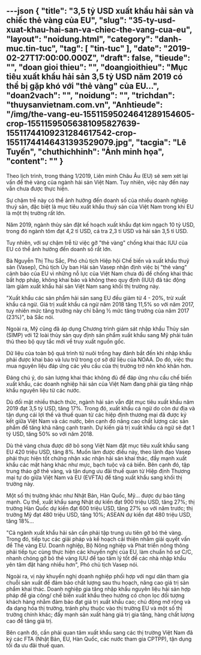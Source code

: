 ---json
{
    "title": "3,5 tỷ USD xuất khẩu hải sản và chiếc thẻ vàng của EU",
    "slug": "35-ty-usd-xuat-khau-hai-san-va-chiec-the-vang-cua-eu",
    "layout": "noidung.html",
    "category": "danh-muc.tin-tuc",
    "tag": [
        "tin-tuc"
    ],
    "date": "2019-02-27T17:00:00.000Z",
    "draft": false,
    "tieude": "",
    "doan gioi thieu": "",
    "doangioithieu": "Mục tiêu xuất khẩu hải sản 3,5 tỷ USD năm 2019 có thể bị gặp khó với \"thẻ vàng\" của EU...",
    "doan2vach": "",
    "noidung": "",
    "trichdan": "thuysanvietnam.com.vn",
    "Anhtieude": "/img/the-vang-eu-15511595024641289154605-crop-15511595056381095827639-15511744109231284617542-crop-15511744146431393529079.jpg",
    "tacgia": "Lê Tuyến",
    "chuthichhinh": "Ảnh minh họa",
    "__content__": ""
}
---
<p>Theo lịch tr&igrave;nh, trong th&aacute;ng 1/2019, Li&ecirc;n minh Ch&acirc;u &Acirc;u (EU) sẽ xem x&eacute;t lại vấn đề thẻ v&agrave;ng của ng&agrave;nh hải sản Việt Nam. Tuy nhi&ecirc;n, việc n&agrave;y đến nay vẫn chưa được thực hiện.</p>

<p>Sự chậm trễ n&agrave;y c&oacute; thể ảnh hưởng đến doanh số của nhiều doanh nghiệp thuỷ sản, đặc biệt l&agrave; mục ti&ecirc;u xuất khẩu thuỷ sản của Việt Nam trong khi EU l&agrave; một thị trường rất lớn.</p>

<p>Năm 2019, ng&agrave;nh thủy sản đặt kế hoạch xuất khẩu đạt kim ngạch 10 tỷ USD, trong đ&oacute; ng&agrave;nh t&ocirc;m đạt 4,2 tỉ USD, c&aacute; tra 2,3 tỉ USD v&agrave; hải sản 3,5 tỉ USD.</p>

<p>Tuy nhi&ecirc;n, với sự chậm trễ từ việc gỡ&nbsp;&quot;thẻ v&agrave;ng&quot; chống khai th&aacute;c IUU của EU c&oacute; thể ảnh hưởng đến doanh số rất lớn.</p>

<p>B&agrave; Nguyễn Thị Thu Sắc, Ph&oacute; chủ tịch Hiệp hội Chế biến v&agrave; xuất khẩu thuỷ sản (Vasep), Chủ tịch Ủy ban Hải sản Vasep nhận định&nbsp;việc bị &quot;thẻ v&agrave;ng&quot; cảnh b&aacute;o của EU v&igrave; những nỗ lực của Việt Nam chưa đủ để chống khai th&aacute;c bất hợp ph&aacute;p, kh&ocirc;ng khai b&aacute;o v&agrave; kh&ocirc;ng theo quy định (IUU) đ&atilde; t&aacute;c động l&agrave;m giảm xuất khẩu hải sản Việt Nam sang khối thị trường n&agrave;y.</p>

<p>&quot;Xuất khẩu c&aacute;c sản phẩm hải sản sang EU đều giảm từ 4 - 20%, trừ xuất khẩu c&aacute; ngừ. Gi&aacute; trị xuất khẩu c&aacute; ngừ năm 2018 tăng 11,5% so với năm 2017, tuy nhi&ecirc;n mức tăng trưởng n&agrave;y chỉ bằng &frac12; mức tăng trưởng của năm 2017 (23%)&quot;, b&agrave; Sắc n&oacute;i.</p>

<p>Ngo&agrave;i ra, Mỹ cũng đ&atilde; &aacute;p dụng&nbsp;Chương tr&igrave;nh gi&aacute;m s&aacute;t nhập khẩu Thủy sản (SIMP) với 12 lo&agrave;i thủy sản quy định sản phẩm xuất khẩu sang Mỹ phải tu&acirc;n thủ theo bộ quy tắc mới về truy xuất nguồn gốc.</p>

<p>Dữ liệu của to&agrave;n bộ qu&aacute; tr&igrave;nh từ nu&ocirc;i trồng hay đ&aacute;nh bắt đến khi nhập khẩu phải được khai b&aacute;o v&agrave; lưu trữ trong cơ sở dữ liệu của NOAA. Do đ&oacute;, việc thu mua nguy&ecirc;n liệu đ&aacute;p ứng c&aacute;c y&ecirc;u cầu của thị trường trở n&ecirc;n kh&oacute; khăn hơn.</p>

<p>Đ&aacute;ng ch&uacute; &yacute;,&nbsp;do sản lượng khai th&aacute;c kh&ocirc;ng đủ để đ&aacute;p ứng nhu cầu chế biến xuất khẩu, c&aacute;c doanh nghiệp hải sản của Việt Nam đang phải gia tăng nhập khẩu nguy&ecirc;n liệu từ c&aacute;c nước.</p>

<p>D&ugrave; đối mặt nhiều th&aacute;ch thức, ng&agrave;nh hải sản vẫn đặt mục ti&ecirc;u xuất khẩu năm 2019 đạt 3,5 tỷ USD, tăng 17%. Trong đ&oacute;, xuất khẩu c&aacute; ngừ do c&ograve;n dư địa v&agrave; tận dụng c&aacute;i lợi thế v&agrave; thuế quan từ c&aacute;c hiệp định thương mại đ&atilde; được k&yacute; kết giữa Việt Nam v&agrave; c&aacute;c nước, b&ecirc;n cạnh đ&oacute; n&acirc;ng cao chất lượng c&aacute;c sản phẩm để tăng khả năng cạnh tranh. Dự kiến gi&aacute; trị xuất khẩu c&aacute; ngừ sẽ đạt 1 tỷ USD, tăng 50% so với năm 2018.</p>

<p>D&ugrave; thẻ v&agrave;ng chưa được dỡ bỏ song Việt Nam đặt mục ti&ecirc;u xuất khẩu sang EU 420 triệu USD, tăng 8%. Muốn l&agrave;m được điều n&agrave;y, theo l&atilde;nh đạo Vasep phải thực hiện tốt chứng nhận x&aacute;c nhận hải sản khai th&aacute;c, đẩy mạnh xuất khẩu c&aacute;c mặt h&agrave;ng kh&aacute;c như mực, bạch tuộc v&agrave; c&aacute; biển. B&ecirc;n cạnh đ&oacute;, tập trung th&aacute;o gỡ thẻ v&agrave;ng, v&agrave; tận dụng ưu đ&atilde;i thuế quan từ Hiệp định Thương mại tự do giữa Việt Nam v&agrave; EU (EVFTA) để tăng xuất khẩu sang khối thị trường n&agrave;y.</p>

<p>Một số thị trường kh&aacute;c như Nhật Bản, H&agrave;n Quốc, Mỹ... được dự b&aacute;o tăng mạnh. Cụ thể, xuất khẩu sang Nhật dự kiến đạt 900 triệu USD, tăng 27%; thị trường H&agrave;n Quốc dự kiến đạt 600 triệu USD, tăng 27% so với năm trước; thị trường Mỹ đạt 480 triệu USD, tăng 10%; ASEAN dự kiến đạt 480 triệu USD, tăng 18%...</p>

<p>&quot;Cả ng&agrave;nh xuất khẩu hải sản cần phải tập trung ưu ti&ecirc;n gỡ bỏ thẻ v&agrave;ng. Trong đ&oacute;, tiếp tục c&aacute;c giải ph&aacute;p v&agrave; kế hoạch cải thiện nhằm giải quyết vấn đề&nbsp;Thẻ v&agrave;ng EU. Doanh nghiệp, Bộ N&ocirc;ng nghiệp v&agrave; Ph&aacute;t triển n&ocirc;ng th&ocirc;ng phải tiếp tục c&ugrave;ng thực hiện c&aacute;c khuyến nghị của EU, l&agrave;m chuẩn hồ sơ C/C, nhanh ch&oacute;ng gỡ bỏ thẻ v&agrave;ng IUU để tạo t&acirc;m l&yacute; tốt để c&aacute;c nh&agrave; nhập khẩu y&ecirc;n t&acirc;m đặt h&agrave;ng nhiều hơn&quot;, Ph&oacute; chủ tịch Vasep n&oacute;i.</p>

<p>Ngo&agrave;i ra, vị n&agrave;y khuyến nghị doanh nghiệp phối hợp với ngư d&acirc;n tham gia chuỗi sản xuất để đảm bảo chất lượng sau thu hoạch, n&acirc;ng cao gi&aacute; trị sản phẩm khai th&aacute;c. Doanh nghiệp gia tăng nhập khẩu nguy&ecirc;n liệu hải sản hợp ph&aacute;p để gia c&ocirc;ng/ chế biến xuất khẩu theo hướng c&oacute; chọn lọc đối tượng kh&aacute;ch h&agrave;ng nhằm đảm bảo đạt gi&aacute; trị xuất khẩu cao; chủ động mở rộng v&agrave; đa dạng h&oacute;a thị trường, tr&aacute;nh phụ thuộc v&agrave;o thị trường EU v&agrave; một số thị trường ch&iacute;nh kh&aacute;c; đẩy mạnh sản xuất h&agrave;ng gi&aacute; trị gia tăng, h&agrave;ng chất lượng cao để tăng gi&aacute; trị.</p>

<p>B&ecirc;n cạnh đ&oacute;, cần phải quan t&acirc;m xuất khẩu sang c&aacute;c thị trường Việt Nam đ&atilde; k&yacute; c&aacute;c FTA (Nhật Bản, EU, H&agrave;n Quốc, c&aacute;c nước tham gia CPTPP), tận dụng tối đa ưu đ&atilde;i thuế quan.</p>

